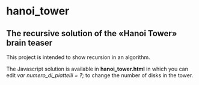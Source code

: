 # hanoi_tower
## The recursive solution of the «Hanoi Tower» brain teaser

This project is intended to show recursion in an algorithm.

The Javascript solution is available in <b>hanoi_tower.html</b> in which you can edit <i>var numero_di_piattelli = <b>?</b>;</i> to change the number of disks in the tower.

